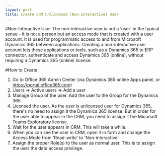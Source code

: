 ```yaml
---
layout: post
title: Create CRM Unlicensed (Non-Interactive) User
---
```


#Non-Interactive User
The non-interactive user is not a ‘user’ in the typical sense – it is not a person but an access mode that is created with a user account. It is used for programmatic access to and from Microsoft Dynamics 365 between applications. Creating a non-interactive user account lets these applications or tools, such as a Dynamics 365 to ERP connector, authenticate and access Dynamics 365 (online), without requiring a Dynamics 365 (online) license.

#How to Create
1. Go to Office 365 Admin Center (via Dynamics 365 online Apps panel, or https://portal.office365.com)
2. Users => Active users => Add a user
3. Manage Group of the user. Add the user to the Group for the Dynamics 365.
4. Licensed the user. As the user is unlicensed user for Dynamics 365, there's no need to assign it the Dynamics 365 license. But in order for the user able to appear in the CRM, you need to assign it the Micorsoft Teams Exploratory license.
5. Wait for the user appears in CRM. This will take a while.
6. When you can see the user in CRM, open it in form and change the Access Mode from 'Read-write' to 'Non-interactive'.
7. Assign the proper Role(s) to the user as normal user. This is to assign the user the data access privilege.

